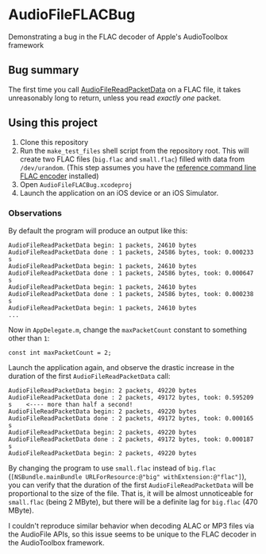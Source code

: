 # AudioFileFLACBug
Demonstrating a bug in the FLAC decoder of Apple's AudioToolbox framework

## Bug summary

The first time you call [AudioFileReadPacketData](https://developer.apple.com/documentation/audiotoolbox/1502788-audiofilereadpacketdata?language=objc) on a FLAC file, it takes unreasonably long to return, unless you read *exactly one* packet. 

## Using this project

1. Clone this repository
2. Run the `make_test_files` shell script from the repository root. This will create two FLAC files (`big.flac` and `small.flac`) filled with data from `/dev/urandom`. (This step assumes you have the [reference command line FLAC encoder](https://xiph.org/flac/download.html) installed)
3. Open `AudioFileFLACBug.xcodeproj`
4. Launch the application on an iOS device or an iOS Simulator.

### Observations

By default the program will produce an output like this:
```
AudioFileReadPacketData begin: 1 packets, 24610 bytes
AudioFileReadPacketData done : 1 packets, 24586 bytes, took: 0.000233 s
AudioFileReadPacketData begin: 1 packets, 24610 bytes
AudioFileReadPacketData done : 1 packets, 24586 bytes, took: 0.000647 s
AudioFileReadPacketData begin: 1 packets, 24610 bytes
AudioFileReadPacketData done : 1 packets, 24586 bytes, took: 0.000238 s
AudioFileReadPacketData begin: 1 packets, 24610 bytes
...
```
Now in `AppDelegate.m`, change the `maxPacketCount` constant to something other than `1`:
```
const int maxPacketCount = 2;
```
Launch the application again, and observe the drastic increase in the duration of the first `AudioFileReadPacketData` call:
```
AudioFileReadPacketData begin: 2 packets, 49220 bytes
AudioFileReadPacketData done : 2 packets, 49172 bytes, took: 0.595209 s    <---- more than half a second!
AudioFileReadPacketData begin: 2 packets, 49220 bytes
AudioFileReadPacketData done : 2 packets, 49172 bytes, took: 0.000165 s
AudioFileReadPacketData begin: 2 packets, 49220 bytes
AudioFileReadPacketData done : 2 packets, 49172 bytes, took: 0.000187 s
AudioFileReadPacketData begin: 2 packets, 49220 bytes
```
By changing the program to use `small.flac` instead of `big.flac` (`[NSBundle.mainBundle URLForResource:@"big" withExtension:@"flac"]`), you can verify that the duration of the first `AudioFileReadPacketData` will be proportional to the size of the file. That is, it will be almost unnoticeable for `small.flac` (being 2 MByte), but there will be a definite lag for `big.flac` (470 MByte). 

I couldn't reproduce similar behavior when decoding ALAC or MP3 files via the AudioFile APIs, so this issue seems to be unique to the FLAC decoder in the AudioToolbox framework. 
